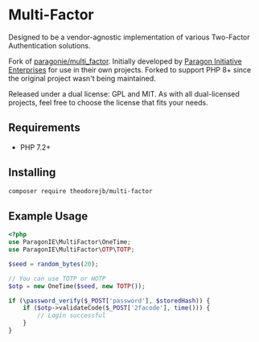 # Multi-Factor

Designed to be a vendor-agnostic implementation of various Two-Factor 
Authentication solutions.

Fork of [paragonie/multi_factor](https://github.com/paragonie/multi_factor).
Initially developed by [Paragon Initiative Enterprises](https://paragonie.com)
for use in their own projects. Forked to support PHP 8+ since the original project
wasn't being maintained.

Released under a dual license: GPL and MIT. As with all dual-licensed projects,
feel free to choose the license that fits your needs.

## Requirements

* PHP 7.2+

## Installing

```sh
composer require theodorejb/multi-factor
```

## Example Usage

```php
<?php
use ParagonIE\MultiFactor\OneTime;
use ParagonIE\MultiFactor\OTP\TOTP;

$seed = random_bytes(20);

// You can use TOTP or HOTP
$otp = new OneTime($seed, new TOTP());

if (\password_verify($_POST['password'], $storedHash)) {
    if ($otp->validateCode($_POST['2facode'], time())) {
        // Login successful    
    }
}
```
